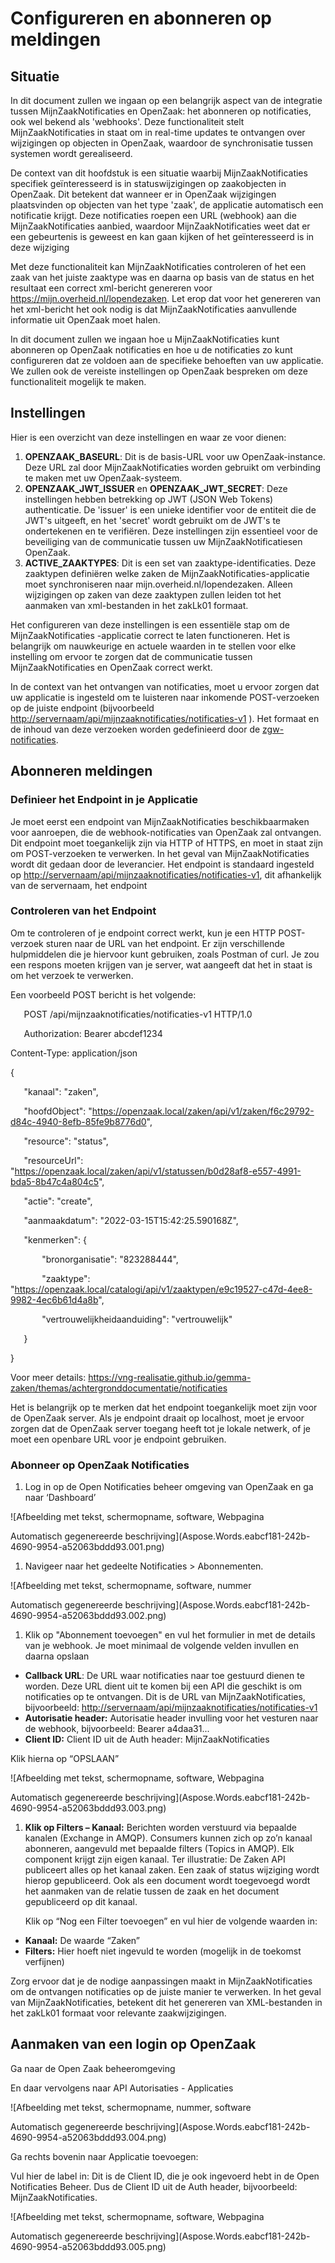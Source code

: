 ﻿# Configureren en abonneren op meldingen
## Situatie
In dit document zullen we ingaan op een belangrijk aspect van de integratie tussen MijnZaakNotificaties  en OpenZaak: het abonneren op notificaties, ook wel bekend als 'webhooks'. Deze functionaliteit stelt MijnZaakNotificaties in staat om in real-time updates te ontvangen over wijzigingen op objecten in OpenZaak, waardoor de synchronisatie tussen systemen wordt gerealiseerd.

De context van dit hoofdstuk is een situatie waarbij MijnZaakNotificaties specifiek geïnteresseerd is in statuswijzigingen op zaakobjecten in OpenZaak. Dit betekent dat wanneer er in OpenZaak wijzigingen plaatsvinden op objecten van het type 'zaak', de applicatie automatisch een notificatie krijgt. Deze notificaties roepen een URL (webhook) aan die MijnZaakNotificaties aanbied, waardoor MijnZaakNotificaties weet dat er een gebeurtenis is geweest en kan gaan kijken of het geïnteresseerd is in deze wijziging 

Met deze functionaliteit kan MijnZaakNotificaties controleren of het een zaak van het juiste zaaktype was en daarna op basis van de status en het resultaat een correct xml-bericht genereren voor <https://mijn.overheid.nl/lopendezaken>. Let erop dat voor het genereren van het xml-bericht het ook nodig is dat MijnZaakNotificaties aanvullende informatie uit OpenZaak moet halen.

In dit document zullen we ingaan hoe u MijnZaakNotificaties kunt abonneren op OpenZaak notificaties en hoe u de notificaties zo kunt configureren dat ze voldoen aan de specifieke behoeften van uw applicatie. We zullen ook de vereiste instellingen op OpenZaak bespreken om deze functionaliteit mogelijk te maken.
## Instellingen
Hier is een overzicht van deze instellingen en waar ze voor dienen:

1. **OPENZAAK\_BASEURL**: Dit is de basis-URL voor uw OpenZaak-instance. Deze URL zal door MijnZaakNotificaties worden gebruikt om verbinding te maken met uw OpenZaak-systeem.
1. **OPENZAAK\_JWT\_ISSUER** en **OPENZAAK\_JWT\_SECRET**: Deze instellingen hebben betrekking op JWT (JSON Web Tokens) authenticatie. De 'issuer' is een unieke identifier voor de entiteit die de JWT's uitgeeft, en het 'secret' wordt gebruikt om de JWT's te ondertekenen en te verifiëren. Deze instellingen zijn essentieel voor de beveiliging van de communicatie tussen uw MijnZaakNotificatiesen OpenZaak.
1. **ACTIVE\_ZAAKTYPES**: Dit is een set van zaaktype-identificaties. Deze zaaktypen definiëren welke zaken de MijnZaakNotificaties-applicatie moet synchroniseren naar mijn.overheid.nl/lopendezaken. Alleen wijzigingen op zaken van deze zaaktypen zullen leiden tot het aanmaken van xml-bestanden in het zakLk01 formaat.

Het configureren van deze instellingen is een essentiële stap om de MijnZaakNotificaties -applicatie correct te laten functioneren. Het is belangrijk om nauwkeurige en actuele waarden in te stellen voor elke instelling om ervoor te zorgen dat de communicatie tussen MijnZaakNotificaties en OpenZaak correct werkt.

In de context van het ontvangen van notificaties, moet u ervoor zorgen dat uw applicatie is ingesteld om te luisteren naar inkomende POST-verzoeken op de juiste endpoint (bijvoorbeeld <http://servernaam/api/mijnzaaknotificaties/notificaties-v1> ). Het formaat en de inhoud van deze verzoeken worden gedefinieerd door de [zgw-notificaties](https://vng-realisatie.github.io/gemma-zaken/standaard/notificaties/index).
## Abonneren meldingen
### Definieer het Endpoint in je Applicatie
Je moet eerst een endpoint van MijnZaakNotificaties beschikbaarmaken voor aanroepen, die de webhook-notificaties van OpenZaak zal ontvangen. Dit endpoint moet toegankelijk zijn via HTTP of HTTPS, en moet in staat zijn om POST-verzoeken te verwerken. In het geval van MijnZaakNotificaties wordt dit gedaan door de leverancier. Het endpoint is standaard ingesteld op <http://servernaam/api/mijnzaaknotificaties/notificaties-v1>, dit afhankelijk van de servernaam, het endpoint
### Controleren van het Endpoint
Om te controleren of je endpoint correct werkt, kun je een HTTP POST-verzoek sturen naar de URL van het endpoint. Er zijn verschillende hulpmiddelen die je hiervoor kunt gebruiken, zoals Postman of curl. Je zou een respons moeten krijgen van je server, wat aangeeft dat het in staat is om het verzoek te verwerken.

Een voorbeeld POST bericht is het volgende:

`	`POST /api/mijnzaaknotificaties/notificaties-v1 HTTP/1.0

`	`Authorization: Bearer abcdef1234

Content-Type: application/json


{

`	`"kanaal": "zaken",

`	`"hoofdObject": "https://openzaak.local/zaken/api/v1/zaken/f6c29792-d84c-4940-8efb-85fe9b8776d0",

`	`"resource": "status",

`	`"resourceUrl": "https://openzaak.local/zaken/api/v1/statussen/b0d28af8-e557-4991-bda5-8b47c4a804c5",

`	`"actie": "create",

`	`"aanmaakdatum": "2022-03-15T15:42:25.590168Z",

`	`"kenmerken": {

`		`"bronorganisatie": "823288444",

`		`"zaaktype": "https://openzaak.local/catalogi/api/v1/zaaktypen/e9c19527-c47d-4ee8-9982-4ec6b61d4a8b",

`		`"vertrouwelijkheidaanduiding": "vertrouwelijk"

`	`}

}

Voor meer details: <https://vng-realisatie.github.io/gemma-zaken/themas/achtergronddocumentatie/notificaties> 

Het is belangrijk op te merken dat het endpoint toegankelijk moet zijn voor de OpenZaak server. Als je endpoint draait op localhost, moet je ervoor zorgen dat de OpenZaak server toegang heeft tot je lokale netwerk, of je moet een openbare URL voor je endpoint gebruiken.
### Abonneer op OpenZaak Notificaties
1. Log in op de Open Notificaties beheer omgeving van OpenZaak en ga naar ‘Dashboard’

![Afbeelding met tekst, schermopname, software, Webpagina

Automatisch gegenereerde beschrijving](Aspose.Words.eabcf181-242b-4690-9954-a52063bddd93.001.png)

1. Navigeer naar het gedeelte Notificaties > Abonnementen. 

![Afbeelding met tekst, schermopname, software, nummer

Automatisch gegenereerde beschrijving](Aspose.Words.eabcf181-242b-4690-9954-a52063bddd93.002.png)

1. Klik op "Abonnement toevoegen" en vul het formulier in met de details van je webhook. Je moet minimaal de volgende velden invullen en daarna opslaan
- **Callback URL**: De URL waar notificaties naar toe gestuurd dienen te worden. Deze URL dient uit te komen bij een API die geschikt is om notificaties op te ontvangen. Dit is de URL van MijnZaakNotificaties, bijvoorbeeld: <http://servernaam/api/mijnzaaknotificaties/notificaties-v1>
- **Autorisatie header:** Autorisatie header invulling voor het vesturen naar de webhook, bijvoorbeeld: Bearer a4daa31...
- **Client ID:** Client ID uit de Auth header: MijnZaakNotificaties

Klik hierna op “OPSLAAN”

![Afbeelding met tekst, schermopname, software, Webpagina

Automatisch gegenereerde beschrijving](Aspose.Words.eabcf181-242b-4690-9954-a52063bddd93.003.png)

1. **Klik op Filters – Kanaal:** Berichten worden verstuurd via bepaalde kanalen (Exchange in AMQP). Consumers kunnen zich op zo’n kanaal abonneren, aangevuld met bepaalde filters (Topics in AMQP). Elk component krijgt zijn eigen kanaal. Ter illustratie: De Zaken API publiceert alles op het kanaal zaken. Een zaak of status wijziging wordt hierop gepubliceerd. Ook als een document wordt toegevoegd wordt het aanmaken van de relatie tussen de zaak en het document gepubliceerd op dit kanaal.

   Klik op “Nog een Filter toevoegen” en vul hier de volgende waarden in:
- **Kanaal:** De waarde “Zaken”
- **Filters:** Hier hoeft niet ingevuld te worden (mogelijk in de toekomst verfijnen)

Zorg ervoor dat je de nodige aanpassingen maakt in MijnZaakNotificaties om de ontvangen notificaties op de juiste manier te verwerken. In het geval van MijnZaakNotificaties, betekent dit het genereren van XML-bestanden in het zakLk01 formaat voor relevante zaakwijzigingen.
## Aanmaken van een login op OpenZaak
Ga naar de Open Zaak beheeromgeving 

En daar vervolgens naar API Autorisaties - Applicaties

![Afbeelding met tekst, schermopname, nummer, software

Automatisch gegenereerde beschrijving](Aspose.Words.eabcf181-242b-4690-9954-a52063bddd93.004.png)

Ga rechts bovenin naar Applicatie toevoegen:

Vul hier de label in: Dit is de Client ID, die je ook ingevoerd hebt in de Open Notificaties Beheer. Dus de Client ID uit de Auth header, bijvoorbeeld: MijnZaakNotificaties.

![Afbeelding met tekst, schermopname, software, Webpagina

Automatisch gegenereerde beschrijving](Aspose.Words.eabcf181-242b-4690-9954-a52063bddd93.005.png)

